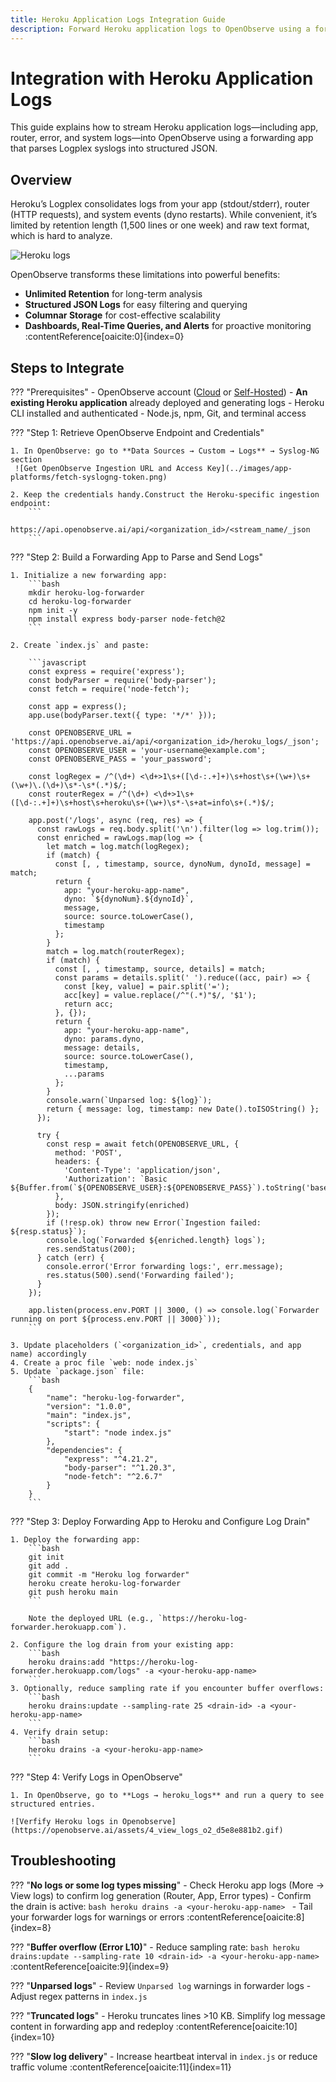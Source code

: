 ```yaml
---
title: Heroku Application Logs Integration Guide
description: Forward Heroku application logs to OpenObserve using a forwarding app to parse Logplex syslogs into structured JSON.
---
```


# Integration with Heroku Application Logs

This guide explains how to stream Heroku application logs—including app, router, error, and system logs—into OpenObserve using a forwarding app that parses Logplex syslogs into structured JSON.

## Overview

Heroku’s Logplex consolidates logs from your app (stdout/stderr), router (HTTP requests), and system events (dyno restarts). While convenient, it’s limited by retention length (1,500 lines or one week) and raw text format, which is hard to analyze.

![Heroku logs](../images/app-platforms/heroku-logs.png)

OpenObserve transforms these limitations into powerful benefits:

-  **Unlimited Retention** for long-term analysis  
-  **Structured JSON Logs** for easy filtering and querying  
-  **Columnar Storage** for cost-effective scalability  
-  **Dashboards, Real-Time Queries, and Alerts** for proactive monitoring :contentReference[oaicite:0]{index=0}

## Steps to Integrate

??? "Prerequisites"
    - OpenObserve account ([Cloud](https://cloud.openobserve.ai/web/) or [Self-Hosted](../../../quickstart/#self-hosted-installation))
    - **An existing Heroku application** already deployed and generating logs
    - Heroku CLI installed and authenticated
    - Node.js, npm, Git, and terminal access

??? "Step 1: Retrieve OpenObserve Endpoint and Credentials"

    1. In OpenObserve: go to **Data Sources → Custom → Logs** → Syslog-NG section
     ![Get OpenObserve Ingestion URL and Access Key](../images/app-platforms/fetch-syslogng-token.png)

    2. Keep the credentials handy.Construct the Heroku-specific ingestion endpoint:
        ```
        https://api.openobserve.ai/api/<organization_id>/<stream_name/_json
        ```

??? "Step 2: Build a Forwarding App to Parse and Send Logs"

    1. Initialize a new forwarding app:
        ```bash
        mkdir heroku-log-forwarder
        cd heroku-log-forwarder
        npm init -y
        npm install express body-parser node-fetch@2
        ```

    2. Create `index.js` and paste:

        ```javascript
        const express = require('express');
        const bodyParser = require('body-parser');
        const fetch = require('node-fetch');

        const app = express();
        app.use(bodyParser.text({ type: '*/*' }));

        const OPENOBSERVE_URL = 'https://api.openobserve.ai/api/<organization_id>/heroku_logs/_json';
        const OPENOBSERVE_USER = 'your-username@example.com';
        const OPENOBSERVE_PASS = 'your_password';

        const logRegex = /^(\d+) <\d+>1\s+([\d-:.+]+)\s+host\s+(\w+)\s+(\w+)\.(\d+)\s*-\s*(.*)$/;
        const routerRegex = /^(\d+) <\d+>1\s+([\d-:.+]+)\s+host\s+heroku\s+(\w+)\s*-\s+at=info\s+(.*)$/;

        app.post('/logs', async (req, res) => {
          const rawLogs = req.body.split('\n').filter(log => log.trim());
          const enriched = rawLogs.map(log => {
            let match = log.match(logRegex);
            if (match) {
              const [, , timestamp, source, dynoNum, dynoId, message] = match;
              return {
                app: "your-heroku-app-name",
                dyno: `${dynoNum}.${dynoId}`,
                message,
                source: source.toLowerCase(),
                timestamp
              };
            }
            match = log.match(routerRegex);
            if (match) {
              const [, , timestamp, source, details] = match;
              const params = details.split(' ').reduce((acc, pair) => {
                const [key, value] = pair.split('=');
                acc[key] = value.replace(/^"(.*)"$/, '$1');
                return acc;
              }, {});
              return {
                app: "your-heroku-app-name",
                dyno: params.dyno,
                message: details,
                source: source.toLowerCase(),
                timestamp,
                ...params
              };
            }
            console.warn(`Unparsed log: ${log}`);
            return { message: log, timestamp: new Date().toISOString() };
          });

          try {
            const resp = await fetch(OPENOBSERVE_URL, {
              method: 'POST',
              headers: {
                'Content-Type': 'application/json',
                'Authorization': `Basic ${Buffer.from(`${OPENOBSERVE_USER}:${OPENOBSERVE_PASS}`).toString('base64')}`
              },
              body: JSON.stringify(enriched)
            });
            if (!resp.ok) throw new Error(`Ingestion failed: ${resp.status}`);
            console.log(`Forwarded ${enriched.length} logs`);
            res.sendStatus(200);
          } catch (err) {
            console.error('Error forwarding logs:', err.message);
            res.status(500).send('Forwarding failed');
          }
        });

        app.listen(process.env.PORT || 3000, () => console.log(`Forwarder running on port ${process.env.PORT || 3000}`));
        ```

    3. Update placeholders (`<organization_id>`, credentials, and app name) accordingly
    4. Create a proc file `web: node index.js`
    5. Update `package.json` file:
        ```bash
        {
            "name": "heroku-log-forwarder",
            "version": "1.0.0",
            "main": "index.js",
            "scripts": {
                "start": "node index.js"
            },
            "dependencies": {
                "express": "^4.21.2",
                "body-parser": "^1.20.3",
                "node-fetch": "^2.6.7"
            }
        }
        ```

??? "Step 3: Deploy Forwarding App to Heroku and Configure Log Drain"

    1. Deploy the forwarding app:
        ```bash
        git init
        git add .
        git commit -m "Heroku log forwarder"
        heroku create heroku-log-forwarder
        git push heroku main
        ```

        Note the deployed URL (e.g., `https://heroku-log-forwarder.herokuapp.com`).

    2. Configure the log drain from your existing app:
        ```bash
        heroku drains:add "https://heroku-log-forwarder.herokuapp.com/logs" -a <your-heroku-app-name>
        ```
    3. Optionally, reduce sampling rate if you encounter buffer overflows:
        ```bash
        heroku drains:update --sampling-rate 25 <drain-id> -a <your-heroku-app-name>
        ```
    4. Verify drain setup:
        ```bash
        heroku drains -a <your-heroku-app-name>
        ``` 

??? "Step 4: Verify Logs in OpenObserve"

    1. In OpenObserve, go to **Logs → heroku_logs** and run a query to see structured entries.

    ![Verfify Heroku logs in Openobserve](https://openobserve.ai/assets/4_view_logs_o2_d5e8e881b2.gif)

## Troubleshooting

??? "**No logs or some log types missing**"
    - Check Heroku app logs (More → View logs) to confirm log generation (Router, App, Error types)
    - Confirm the drain is active:
        ```bash
        heroku drains -a <your-heroku-app-name>
        ```
    - Tail your forwarder logs for warnings or errors :contentReference[oaicite:8]{index=8}

??? "**Buffer overflow (Error L10)**"
    - Reduce sampling rate:
        ```bash
        heroku drains:update --sampling-rate 10 <drain-id> -a <your-heroku-app-name>
        ``` :contentReference[oaicite:9]{index=9}

??? "**Unparsed logs**"
    - Review `Unparsed log` warnings in forwarder logs
    - Adjust regex patterns in `index.js`

??? "**Truncated logs**"
    - Heroku truncates lines >10 KB. Simplify log message content in forwarding app and redeploy :contentReference[oaicite:10]{index=10}

??? "**Slow log delivery**"
    - Increase heartbeat interval in `index.js` or reduce traffic volume :contentReference[oaicite:11]{index=11}
